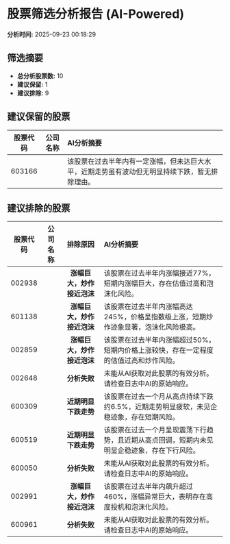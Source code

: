 # 股票筛选分析报告 (AI-Powered)

**分析时间:** 2025-09-23 00:18:29

## 筛选摘要

- **总分析股票数:** 10
- **建议保留:** 1
- **建议排除:** 9

## 建议保留的股票

| 股票代码 | 公司名称 | AI分析摘要 |
|:---:|:---:|:---|
| 603166 |  | 该股票在过去半年内有一定涨幅，但未达巨大水平，近期走势虽有波动但无明显持续下跌，暂无排除理由。 |

## 建议排除的股票

| 股票代码 | 公司名称 | 排除原因 | AI分析摘要 |
|:---:|:---:|:---:|:---|
| 002938 |  | **涨幅巨大，炒作接近泡沫** | 该股票在过去半年内涨幅接近77%，短期内涨幅巨大，存在估值过高和泡沫化风险。 |
| 601138 |  | **涨幅巨大，炒作接近泡沫** | 该股票在过去半年内涨幅高达245%，价格呈指数级上涨，短期炒作迹象显著，泡沫化风险极高。 |
| 002859 |  | **涨幅巨大，炒作接近泡沫** | 该股票在过去半年内涨幅超过50%，短期内价格上涨较快，存在一定程度的估值过高和炒作风险。 |
| 002648 |  | **分析失败** | 未能从AI获取对此股票的有效分析。请检查日志中AI的原始响应。 |
| 600309 |  | **近期明显下跌走势** | 该股票在过去一个月从高点持续下跌约6.5%，近期走势明显疲软，未见企稳迹象，存在短期风险。 |
| 600519 |  | **近期明显下跌走势** | 该股票在过去一个月呈现震荡下行趋势，且近期从高点回调，短期内未见明显企稳迹象，存在下行风险。 |
| 600050 |  | **分析失败** | 未能从AI获取对此股票的有效分析。请检查日志中AI的原始响应。 |
| 002991 |  | **涨幅巨大，炒作接近泡沫** | 该股票在过去半年内飙升超过460%，涨幅异常巨大，表明存在高度投机和泡沫化风险。 |
| 600961 |  | **分析失败** | 未能从AI获取对此股票的有效分析。请检查日志中AI的原始响应。 |
